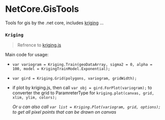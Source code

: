 # NetCore.GisTools
Tools for gis by the .net core, includes [kriging](#kriging) ...

### <a id="kriging"></a> `Kriging`
  > Refrence to [kriging.js](https://github.com/oeo4b/kriging.js)

Main code for usage:
- `var variogram = Kriging.Train(geoDataArray, sigma2 = 0, alpha = 100, model = KrigingTrainModel.Exponential);`
- `var gird = Kriging.Grid(polygons, variogram, gridWidth);`
- if plot by kriging.js, then call `var obj = gird.ForPlot(variogram);` to converter the grid to ParamreterType for `kriging.plot(canvas, grid, xlim, ylim, colors);`

  *Or u can also call `var list = Kriging.Plot(variogram, grid, options);` to get all pixel points that can be drawn on canvas*
